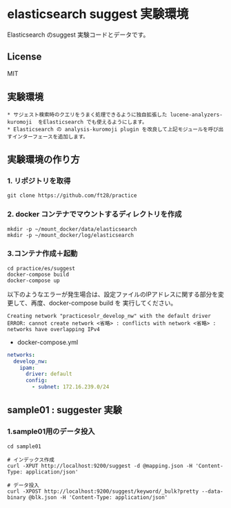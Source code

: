# elasticsearch suggest 実験環境
Elasticsearch のsuggest 実験コードとデータです。

## License
MIT


## 実験環境

    * サジェスト検索時のクエリをうまく処理できるように独自拡張した lucene-analyzers-kuromoji  をElasticsearch でも使えるようにします。
    * Elasticsearch の analysis-kuromoji plugin を改良して上記モジュールを呼び出すインターフェースを追加します。

## 実験環境の作り方

### 1. リポジトリを取得
```
git clone https://github.com/ft28/practice
```

### 2. docker コンテナでマウントするディレクトリを作成
```
mkdir -p ~/mount_docker/data/elasticsearch
mkdir -p ~/mount_docker/log/elasticsearch
```

### 3.コンテナ作成＋起動
```
cd practice/es/suggest
docker-compose build
docker-compose up
```

以下のようなエラーが発生場合は、設定ファイルのIPアドレスに関する部分を変更して、再度、docker-compose build を
実行してください。

```
Creating network "practicesolr_develop_nw" with the default driver
ERROR: cannot create network <省略> : conflicts with network <省略> : networks have overlapping IPv4
```

* docker-compose.yml

```yml:docker-compose.yml
networks:
  develop_nw:
    ipam:
      driver: default
      config:
        - subnet: 172.16.239.0/24
```

## sample01 : suggester 実験

### 1.sample01用のデータ投入

```
cd sample01

# インデックス作成
curl -XPUT http://localhost:9200/suggest -d @mapping.json -H 'Content-Type: application/json'

# データ投入
curl -XPOST http://localhost:9200/suggest/keyword/_bulk?pretty --data-binary @blk.json -H 'Content-Type: application/json'
```
